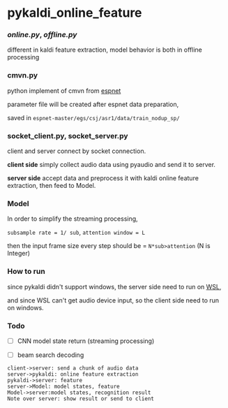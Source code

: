# pykaldi_online_feature

### *online.py*, *offline.py*

different in kaldi feature extraction, model behavior is both in offline processing

### cmvn.py

python implement of cmvn from [espnet](https://github.com/espnet/espnet/blob/master/espnet/transform/cmvn.py)

parameter file will be created after espnet data preparation,

saved in `espnet-master/egs/csj/asr1/data/train_nodup_sp/`

### socket_client.py, socket_server.py

client and server connect by socket connection.

**client side** simply collect audio data using pyaudio and send it to server.

**server side** accept data and preprocess it with kaldi online feature extraction, then feed to Model.

### Model

In order to simplify the streaming processing,

`subsample rate = 1/ sub`, `attention window = L`

then the input frame size every step should be = `N*sub>attention` (N is Integer)

### How to run

since pykaldi didn't support windows, the server side need to run on [WSL](https://www.microsoft.com/ja-jp/p/ubuntu-1804-lts/9n9tngvndl3q?rtc=1&activetab=pivot:regionofsystemrequirementstab),

and since WSL can't get audio device input, so the client side need to run on windows.

### Todo

- [ ] CNN model state return (streaming processing)
- [ ] beam search decoding



```sequence
client->server: send a chunk of audio data
server->pykaldi: online feature extraction
pykaldi->server: feature
server->Model: model states, feature
Model->server:model states, recognition result
Note over server: show result or send to client


```



